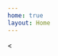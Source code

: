 ```yaml
---
home: true
layout: Home
---
```


< <HomePage />


<script setup>
  import HomePage from '@theme/HomePage.vue'
</script>
